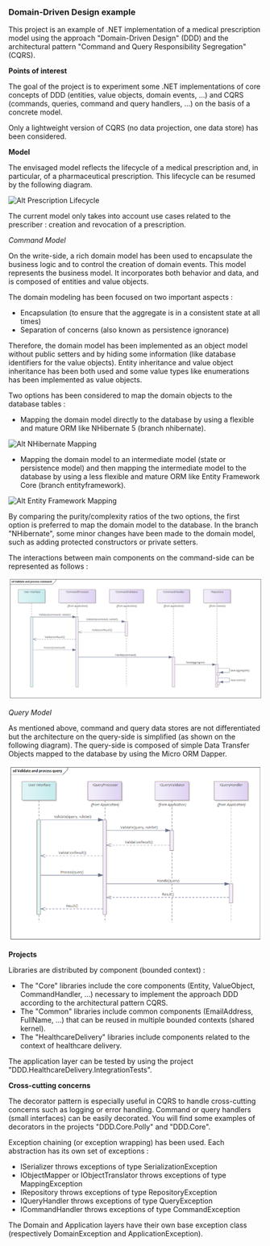 ### Domain-Driven Design example

This project is an example of .NET implementation of a medical prescription model using the approach "Domain-Driven Design" (DDD) and the architectural pattern "Command and Query Responsibility Segregation" (CQRS).

**Points of interest**

The goal of the project is to experiment some .NET implementations of core concepts of DDD (entities, value objects, domain events, ...) and CQRS (commands, queries, command and query handlers, ...) on the basis of a concrete model.

Only a lightweight version of CQRS (no data projection, one data store) has been considered.

**Model**

The envisaged model reflects the lifecycle of a medical prescription and, in particular, of a pharmaceutical prescription. This lifecycle can be resumed by the following diagram.

![Alt Prescription Lifecycle](https://github.com/draphyz/DDD/blob/entityframework/Doc/PrescriptionLifecycle.png)

The current model only takes into account use cases related to the prescriber : creation and revocation of a prescription.

_Command Model_

On the write-side, a rich domain model has been used to encapsulate the business logic and to control the creation of domain events. This model represents the business model. It incorporates both behavior and data, and is composed of entities and value objects. 

The domain modeling has been focused on two important aspects :
-	Encapsulation (to ensure that the aggregate is in a consistent state at all times)
-	Separation of concerns (also known as persistence ignorance)

Therefore, the domain model has been implemented as an object model without public setters and by hiding some information (like database identifiers for the value objects).  Entity inheritance and value object inheritance has been both used and some value types like enumerations has been implemented as value objects.

Two options has been considered to map the domain objects to the database tables :
-	Mapping the domain model directly to the database by using a flexible and mature ORM like NHibernate 5 (branch nhibernate).

![Alt NHibernate Mapping](https://github.com/draphyz/DDD/blob/entityframework/Doc/NHibernateMapping.png)

-	Mapping the domain model to an intermediate model (state or persistence model) and then mapping the intermediate model to the database by using a less flexible and mature ORM like Entity Framework Core (branch entityframework).

![Alt Entity Framework Mapping](https://github.com/draphyz/DDD/blob/entityframework/Doc/EntityFrameworkMapping.png)

By comparing the purity/complexity ratios of the two options, the first option is preferred to map the domain model to the database. In the branch "NHibernate", some minor changes have been made to the domain model, such as adding protected constructors or private setters.

The interactions between main components on the command-side can be represented as follows :

![Alt Command Components](https://github.com/draphyz/DDD/blob/entityframework/Doc/CommandComponents.png)

_Query Model_

As mentioned above, command and query data stores are not differentiated but the architecture on the query-side is simplified (as shown on the following diagram). The query-side is composed of simple Data Transfer Objects mapped to the database by using the Micro ORM Dapper.

![Alt Query Components](https://github.com/draphyz/DDD/blob/entityframework/Doc/QueryComponents.png)

**Projects**

Libraries are distributed by component (bounded context) :

- The "Core" libraries include the core components (Entity, ValueObject, CommandHandler, ...) necessary to implement the approach DDD according to the architectural pattern CQRS.
- The "Common" libraries include common components (EmailAddress, FullName, ...) that can be reused in multiple bounded contexts (shared kernel).
- The "HealthcareDelivery" libraries include components related to the context of healthcare delivery.

The application layer can be tested by using the project "DDD.HealthcareDelivery.IntegrationTests".

**Cross-cutting concerns**

The decorator pattern is especially useful in CQRS to handle cross-cutting concerns such as logging or error handling. Command or query handlers (small interfaces) can be easily decorated. You will find some examples of decorators in the projects "DDD.Core.Polly" and "DDD.Core".

Exception chaining (or exception wrapping) has been used. Each abstraction has its own set of exceptions :

- ISerializer throws exceptions of type SerializationException
- IObjectMapper or IObjectTranslator throws exceptions of type MappingException
- IRepository throws exceptions of type RepositoryException
- IQueryHandler throws exceptions of type QueryException
- ICommandHandler throws exceptions of type CommandException

The Domain and Application layers have their own base exception class (respectively DomainException and ApplicationException).
